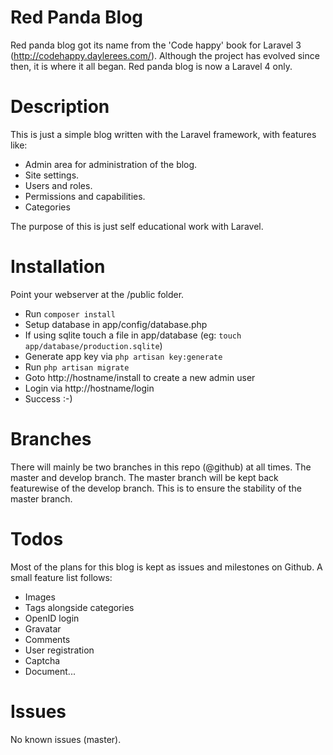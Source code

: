 Red Panda Blog
==============
Red panda blog got its name from the 'Code happy' book for Laravel 3 (http://codehappy.daylerees.com/). Although the project has evolved since then, it is where it all began. Red panda blog is now a Laravel 4 only.


Description
===========
This is just a simple blog written with the Laravel framework, with features like:
  * Admin area for administration of the blog.
  * Site settings.
  * Users and roles.
  * Permissions and capabilities.
  * Categories

The purpose of this is just self educational work with Laravel. 


Installation
============
Point your webserver at the /public folder.

* Run `composer install`
* Setup database in app/config/database.php
* If using sqlite touch a file in app/database (eg: `touch app/database/production.sqlite`)
* Generate app key via `php artisan key:generate` 
* Run `php artisan migrate`
* Goto http://hostname/install to create a new admin user
* Login via http://hostname/login
* Success :-)


Branches
========
There will mainly be two branches in this repo (@github) at all times. The master and develop branch.
The master branch will be kept back featurewise of the develop branch. This is to ensure the stability of the master branch.


Todos
=====
Most of the plans for this blog is kept as issues and milestones on Github. A small feature list follows:

* Images
* Tags alongside categories
* OpenID login
* Gravatar
* Comments
* User registration
* Captcha
* Document...


Issues
======
No known issues (master).
